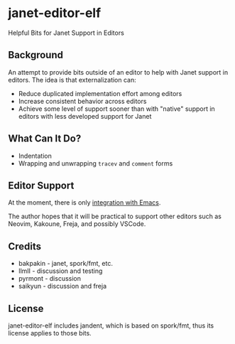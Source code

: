 # janet-editor-elf

Helpful Bits for Janet Support in Editors

## Background

An attempt to provide bits outside of an editor to help with Janet
support in editors.  The idea is that externalization can:

* Reduce duplicated implementation effort among editors
* Increase consistent behavior across editors
* Achieve some level of support sooner than with "native" support in
  editors with less developed support for Janet

## What Can It Do?

* Indentation
* Wrapping and unwrapping `tracev` and `comment` forms

## Editor Support

At the moment, there is only [integration with Emacs](doc/emacs.md).

The author hopes that it will be practical to support other editors
such as Neovim, Kakoune, Freja, and possibly VSCode.

## Credits

* bakpakin - janet, spork/fmt, etc.
* llmII - discussion and testing
* pyrmont - discussion
* saikyun - discussion and freja

## License

janet-editor-elf includes jandent, which is based on spork/fmt, thus
its license applies to those bits.

